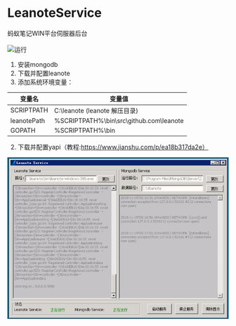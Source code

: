 # LeanoteService
蚂蚁笔记WIN平台伺服器后台
<br>
<br>
![运行](https://img.shields.io/badge/%E8%BF%90%E8%A1%8C-%E6%AD%A3%E5%B8%B8-brightgreen.svg)

1. 安装mongodb
2. 下载并配置leanote
3. 添加系统环境变量：

 | 变量名 | 变量值 |
| -- | -- |
| SCRIPTPATH | C:\leanote (leanote 解压目录) |
| leanotePath | %SCRIPTPATH%\bin\src\github.com\leanote |
| GOPATH | %SCRIPTPATH%\bin |
2. 下载并配置yapi（教程:https://www.jianshu.com/p/ea18b317da2e）

![截图](https://github.com/veluxa/LeanoteService/raw/master/Screenshot.png)
